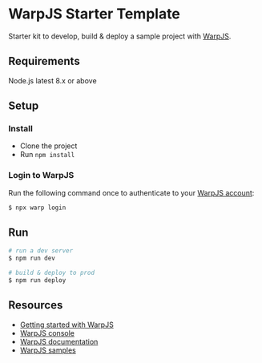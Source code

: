 # WarpJS Starter Template

Starter kit to develop, build & deploy a sample project with [WarpJS](https://warpjs.com/).

## Requirements

Node.js latest 8.x or above

## Setup

### Install

- Clone the project
- Run `npm install`

### Login to WarpJS

Run the following command once to authenticate to your [WarpJS account](https://starbase.warpjs.com/):

```bash
$ npx warp login
```

## Run

```bash
# run a dev server
$ npm run dev

# build & deploy to prod
$ npm run deploy
```

## Resources

- [Getting started with WarpJS](https://warpjs.dev/docs/getting-started)
- [WarpJS console](http://starbase.warpjs.com/)
- [WarpJS documentation](https://warpjs.dev/)
- [WarpJS samples](https://github.com/WarpJS/samples)
